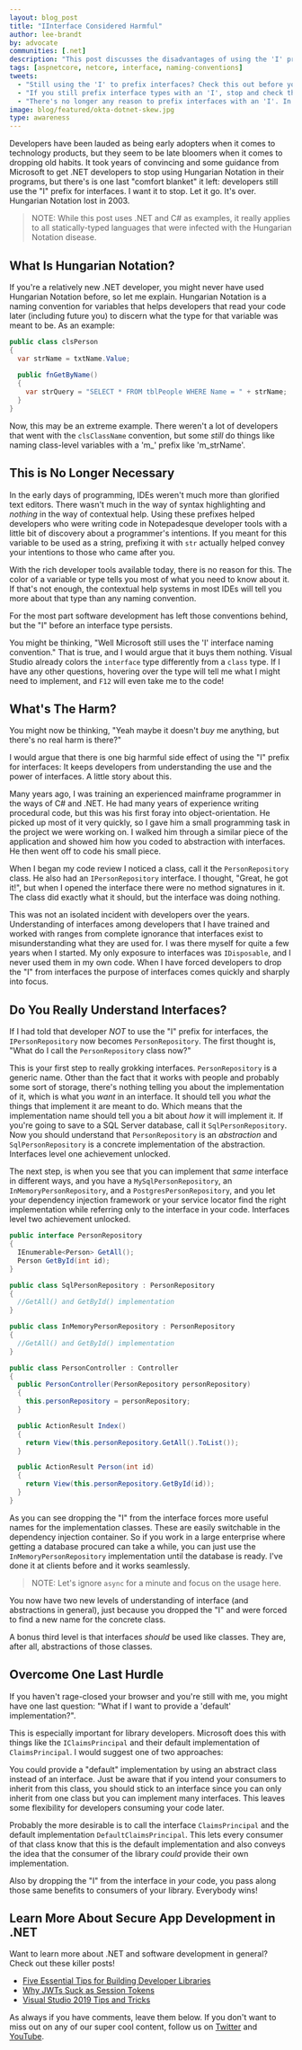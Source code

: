 ```yaml
---
layout: blog_post
title: "IInterface Considered Harmful"
author: lee-brandt
by: advocate
communities: [.net]
description: "This post discusses the disadvantages of using the 'I' prefix for interfaces in static-typed languages."
tags: [aspnetcore, netcore, interface, naming-conventions]
tweets:
  - "Still using the 'I' to prefix interfaces? Check this out before you do!"
  - "If you still prefix interface types with an 'I', stop and check this out first!"
  - "There's no longer any reason to prefix interfaces with an 'I'. In fact, there is a good reason not to!!"
image: blog/featured/okta-dotnet-skew.jpg
type: awareness
---
```


Developers have been lauded as being early adopters when it comes to technology products, but they seem to be late bloomers when it comes to dropping old habits. It took years of convincing and some guidance from Microsoft to get .NET developers to stop using Hungarian Notation in their programs, but there's is one last "comfort blanket" it left: developers still use the "I" prefix for interfaces. I want it to stop. Let it go. It's over. Hungarian Notation lost in 2003.

>NOTE: While this post uses .NET and C# as examples, it really applies to all statically-typed languages that were infected with the Hungarian Notation disease.

## What Is Hungarian Notation?

If you're a relatively new .NET developer, you might never have used Hungarian Notation before, so let me explain. Hungarian Notation is a naming convention for variables that helps developers that read your code later (including future you) to discern what the type for that variable was meant to be. As an example:

```cs
public class clsPerson
{
  var strName = txtName.Value;
  
  public fnGetByName()
  {
    var strQuery = "SELECT * FROM tblPeople WHERE Name = " + strName;
  }
}
```

Now, this may be an extreme example. There weren't a lot of developers that went with the `clsClassName` convention, but some _still_ do things like naming class-level variables with a 'm_' prefix like 'm_strName'.

## This is No Longer Necessary

In the early days of programming, IDEs weren't much more than glorified text editors. There wasn't much in the way of syntax highlighting and _nothing_ in the way of contextual help. Using these prefixes helped developers who were writing code in Notepadesque developer tools with a little bit of discovery about a programmer's intentions. If you meant for this variable to be used as a string, prefixing it with `str` actually helped convey your intentions to those who came after you.

With the rich developer tools available today, there is no reason for this. The color of a variable or type tells you most of what you need to know about it. If that's not enough, the contextual help systems in most IDEs will tell you more about that type than any naming convention.

For the most part software development has left those conventions behind, but the "I" before an interface type persists.

You might be thinking, "Well Microsoft still uses the 'I' interface naming convention." That is true, and I would argue that it buys them nothing. Visual Studio already colors the `interface` type differently from a `class` type. If I have any other questions, hovering over the type will tell me what I might need to implement, and `F12` will even take me to the code!

## What's The Harm?

You might now be thinking, "Yeah maybe it doesn't _buy_ me anything, but there's no real harm is there?"

I would argue that there is one big harmful side effect of using the "I" prefix for interfaces: It keeps developers from understanding the use and the power of interfaces. A little story about this.

Many years ago, I was training an experienced mainframe programmer in the ways of C# and .NET. He had many years of experience writing procedural code, but this was his first foray into object-orientation. He picked up most of it very quickly, so I gave him a small programming task in the project we were working on. I walked him through a similar piece of the application and showed him how you coded to abstraction with interfaces. He then went off to code his small piece.

When I began my code review I noticed a class, call it the `PersonRepository` class. He also had an `IPersonRepository` interface. I thought, "Great, he got it!", but when I opened the interface there were no method signatures in it. The class did exactly what it should, but the interface was doing nothing.

This was not an isolated incident with developers over the years. Understanding of interfaces among developers that I have trained and worked with ranges from complete ignorance that interfaces exist to misunderstanding what they are used for. I was there myself for quite a few years when I started. My only exposure to interfaces was `IDisposable`, and I never used them in my own code. When I have forced developers to drop the "I" from interfaces the purpose of interfaces comes quickly and sharply into focus.

## Do You Really Understand Interfaces?

If I had told that developer *NOT* to use the "I" prefix for interfaces, the `IPersonRepository` now becomes `PersonRepository`. The first thought is, "What do I call the `PersonRepository` class now?"

This is your first step to really grokking interfaces. `PersonRepository` is a generic name. Other than the fact that it works with people and probably some sort of storage, there's nothing telling you about the implementation of it, which is what you _want_ in an interface. It should tell you _what_ the things that implement it are meant to do. Which means that the implementation name should tell you a bit about _how_ it will implement it. If you're going to save to a SQL Server database, call it `SqlPersonRepository`. Now you should understand that `PersonRepository` is an _abstraction_ and `SqlPersonRepository` is a concrete implementation of the abstraction. Interfaces level one achievement unlocked.

The next step, is when you see that you can implement that _same_ interface in different ways, and you have a `MySqlPersonRepository`, an `InMemoryPersonRepository`, and a `PostgresPersonRepository`, and you let your dependency injection framework or your service locator find the right implementation while referring only to the interface in your code. Interfaces level two achievement unlocked.

```cs
public interface PersonRepository
{
  IEnumerable<Person> GetAll();
  Person GetById(int id);
}

public class SqlPersonRepository : PersonRepository
{
  //GetAll() and GetById() implementation
}

public class InMemoryPersonRepository : PersonRepository
{
  //GetAll() and GetById() implementation
}

public class PersonController : Controller
{
  public PersonController(PersonRepository personRepository)
  {
    this.personRepository = personRepository;
  }

  public ActionResult Index()
  {
    return View(this.personRepository.GetAll().ToList());
  }

  public ActionResult Person(int id)
  {
    return View(this.personRepository.GetById(id));
  }
}
```

As you can see dropping the "I" from the interface forces more useful names for the implementation classes. These are easily switchable in the dependency injection container. So if you work in a large enterprise where getting a database procured can take a while, you can just use the `InMemoryPersonRepository` implementation until the database is ready. I've done it at clients before and it works seamlessly.

>NOTE: Let's ignore `async` for a minute and focus on the usage here.

You now have two new levels of understanding of interface (and abstractions in general), just because you dropped the "I" and were forced to find a new name for the concrete class.

A bonus third level is that interfaces _should_ be used like classes. They are, after all, abstractions of those classes.

## Overcome One Last Hurdle

If you haven't rage-closed your browser and you're still with me, you might have one last question: "What if I want to provide a 'default' implementation?".

This is especially important for library developers. Microsoft does this with things like the `IClaimsPrincipal` and their default implementation of `ClaimsPrincipal`. I would suggest one of two approaches:

You could provide a "default" implementation by using an abstract class instead of an interface. Just be aware that if you intend your consumers to inherit from this class, you should stick to an interface since you can only inherit from one class but you can implement many interfaces. This leaves some flexibility for developers consuming your code later.

Probably the more desirable is to call the interface `ClaimsPrincipal` and the default implementation `DefaultClaimsPrincipal`. This lets every consumer of that class know that this is the default implementation and also conveys the idea that the consumer of the library _could_ provide their own implementation.

Also by dropping the "I" from the interface in _your_ code, you pass along those same benefits to consumers of your library. Everybody wins!

## Learn More About Secure App Development in .NET

Want to learn more about .NET and software development in general? Check out these killer posts!

* [Five Essential Tips for Building Developer Libraries](https://developer.okta.com/blog/2019/06/10/five-essential-tips-for-building-developer-libraries)
* [Why JWTs Suck as Session Tokens](https://developer.okta.com/blog/2017/08/17/why-jwts-suck-as-session-tokens)
* [Visual Studio 2019 Tips and Tricks](https://developer.okta.com/blog/2019/03/25/visual-studio-2019-tips-and-tricks-aspnet)

As always if you have comments, leave them below. If you don't want to miss out on any of our super cool content, follow us on [Twitter](https://twitter.com/oktadev) and [YouTube](https://www.youtube.com/channel/UC5AMiWqFVFxF1q9Ya1FuZ_Q).
